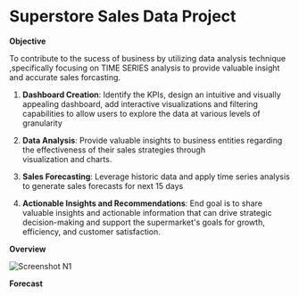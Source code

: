 <h1><b>Superstore Sales Data Project</b></h1>

**Objective**
        
 To contribute to the sucess of business by utilizing data analysis technique ,specifically focusing on TIME SERIES analysis to provide valuable insight and accurate sales forcasting.
 
 1. **Dashboard Creation**: Identify the KPIs, design an intuitive and visually appealing dashboard, add interactive visualizations and filtering capabilities to allow users to explore the data at various levels of granularity

 2. **Data Analysis**: Provide valuable insights to business entities regarding the effectiveness of their sales strategies through visualization and charts.

 3. **Sales Forecasting**: Leverage historic data and apply time series analysis to generate sales forecasts for next 15 days

  4. **Actionable Insights and Recommendations**: End goal is to share valuable insights and actionable information that can drive strategic decision-making and support the supermarket's goals for growth, efficiency, and customer satisfaction.

  **Overview**
 
 ![Screenshot N1](https://github.com/Abhay-kumar-10/Superstore-Sales-Dashboard/assets/174067313/1b009265-14a1-4e84-b22a-df6e675e4e33)

**Forecast**
